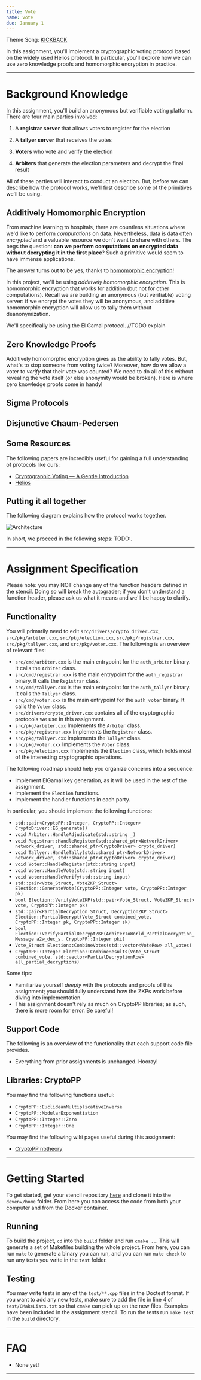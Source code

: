 ```yaml
---
title: Vote
name: vote
due: January 1 
---
```


Theme Song: [KICKBACK](https://www.youtube.com/watch?v=M2cckDmNLMI)

In this assignment, you'll implement a cryptographic voting protocol based on the widely used Helios protocol. In particular, you'll explore how we can use zero knowledge proofs and homomorphic encryption in practice.

---

# Background Knowledge

In this assignment, you'll build an anonymous but verifiable voting platform. There are four main parties involved:

1. A **registrar server** that allows voters to register for the election

2. A **tallyer server** that receives the votes

3. **Voters** who vote and verify the election

4. **Arbiters** that generate the election parameters and decrypt the final result

All of these parties will interact to conduct an election. But, before we can describe how the protocol works, we'll first describe some of the primitives we'll be using.

## Additively Homomorphic Encryption

From machine learning to hospitals, there are countless situations where we'd like to perform *computations* on data. Nevertheless, data is data often *encrypted* and a valuable resource we don't want to share with others. The begs the question: **can we perform computations on encrypted data without decrypting it in the first place**? Such a primitive would seem to have immense applications.

The answer turns out to be yes, thanks to [homomorphic encryption](https://en.wikipedia.org/wiki/Homomorphic_encryption)!

In this project, we'll be using *additively homomorphic encryption*. This is homomorphic encryption that works for addition (but not for other computations). Recall we are building an anonymous (but verifiable) voting server: if we encrypt the votes they will be anonymous, and additive homomorphic encryption will allow us to tally them without deanonymization.

We'll specifically be using the El Gamal protocol. //TODO explain 

## Zero Knowledge Proofs

Additively homomorphic encryption gives us the ability to tally votes. But, what's to stop someone from voting twice? Moreover, how do we allow a voter to *verify* that their vote was counted? We need to do all of this without revealing the vote itself (or else anonymity would be broken). Here is where zero knowledge proofs come in handy!

## Sigma Protocols


## Disjunctive Chaum-Pedersen

## Some Resources

The following papers are incredibly useful for gaining a full understanding of protocols like ours:
- [Cryptographic Voting — A Gentle Introduction](https://eprint.iacr.org/2016/765.pdf)
- [Helios](https://www.usenix.org/legacy/events/sec08/tech/full_papers/adida/adida.pdf)


## Putting it all together

The following diagram explains how the protocol works together.

![Architecture]()

In short, we proceed in the following steps: TODO:.

---

# Assignment Specification

Please note: you may NOT change any of the function headers defined in the stencil. Doing so will break the autograder; if you don't understand a function header, please ask us what it means and we'll be happy to clarify.

## Functionality

You will primarily need to edit `src/drivers/crypto_driver.cxx`, `src/pkg/arbiter.cxx`, `src/pkg/election.cxx`, `src/pkg/registrar.cxx`, `src/pkg/tallyer.cxx`, and `src/pkg/voter.cxx`. The following is an overview of relevant files:
- `src/cmd/arbiter.cxx` is the main entrypoint for the `auth_arbiter` binary. It calls the `Arbiter` class.
- `src/cmd/registrar.cxx` is the main entrypoint for the `auth_registrar` binary. It calls the `Registrar` class.
- `src/cmd/tallyer.cxx` is the main entrypoint for the `auth_tallyer` binary. It calls the `Tallyer` class.
- `src/cmd/voter.cxx` is the main entrypoint for the `auth_voter` binary. It calls the `Voter` class.
- `src/drivers/crypto_driver.cxx` contains all of the cryptographic protocols we use in this assignment.
- `src/pkg/arbiter.cxx` Implements the `Arbiter` class.
- `src/pkg/registrar.cxx` Implements the `Registrar` class.
- `src/pkg/tallyer.cxx` Implements the `Tallyer` class.
- `src/pkg/voter.cxx` Implements the `Voter` class.
- `src/pkg/election.cxx` Implements the `Election` class, which holds most of the interesting cryptographic operations.

The following roadmap should help you organize concerns into a sequence:
- Implement ElGamal key generation, as it will be used in the rest of the assignment.
- Implement the `Election` functions.
- Implement the handler functions in each party.

In particular, you should implement the following functions:
- `std::pair<CryptoPP::Integer, CryptoPP::Integer> CryptoDriver::EG_generate()`
- `void Arbiter::HandleAdjudicate(std::string _)`
- `void Registrar::HandleRegister(std::shared_ptr<NetworkDriver> network_driver, std::shared_ptr<CryptoDriver> crypto_driver)`
- `void Tallyer::HandleTally(std::shared_ptr<NetworkDriver> network_driver, std::shared_ptr<CryptoDriver> crypto_driver)`
- `void Voter::HandleRegister(std::string input)`
- `void Voter::HandleVote(std::string input)`
- `void Voter::HandleVerify(std::string input)`
- `std::pair<Vote_Struct, VoteZKP_Struct> Election::GenerateVote(CryptoPP::Integer vote, CryptoPP::Integer pk)`
- `bool Election::VerifyVoteZKP(std::pair<Vote_Struct, VoteZKP_Struct> vote, CryptoPP::Integer pk)`
- `std::pair<PartialDecryption_Struct, DecryptionZKP_Struct> Election::PartialDecrypt(Vote_Struct combined_vote, CryptoPP::Integer pk, CryptoPP::Integer sk)`
- `bool Election::VerifyPartialDecryptZKP(ArbiterToWorld_PartialDecryption_Message a2w_dec_s, CryptoPP::Integer pki)`
- `Vote_Struct Election::CombineVotes(std::vector<VoteRow> all_votes)`
- `CryptoPP::Integer Election::CombineResults(Vote_Struct combined_vote, std::vector<PartialDecryptionRow> all_partial_decryptions)`

Some tips:
- Familiarize yourself *deeply* with the protocols and proofs of this assignment; you should fully understand how the ZKPs work before diving into implementation.
- This assignment doesn't rely as much on CryptoPP libraries; as such, there is more room for error. Be careful!

## Support Code

The following is an overview of the functionality that each support code file provides.
- Everything from prior assignments is unchanged. Hooray!

## Libraries: CryptoPP

You may find the following functions useful:
- `CryptoPP::EuclideanMultiplicativeInverse`
- `CryptoPP::ModularExponentiation`
- `CryptoPP::Integer::Zero`
- `CryptoPP::Integer::One`

You may find the following wiki pages useful during this assignment:
- [CryptoPP nbtheory](https://www.cryptopp.com/docs/ref/nbtheory_8h.html)

---

# Getting Started

To get started, get your stencil repository [here](https://classroom.github.com/a/DX9ztxip) and clone it into the `devenv/home` folder. From here you can access the code from both your computer and from the Docker container.

## Running

To build the project, `cd`  into the `build` folder and run `cmake ..`. This will generate a set of Makefiles building the whole project. From here, you can run `make` to generate a binary you can run, and you can run `make check` to run any tests you write in the `test` folder.

## Testing

You may write tests in any of the `test/**.cpp` files in the Doctest format. If you want to add any new tests, make sure to add the file in line 4 of `test/CMakeLists.txt` so that `cmake` can pick up on the new files. Examples have been included in the assignment stencil. To run the tests run `make test` in the `build` directory.

---

# FAQ

- None yet!

---
